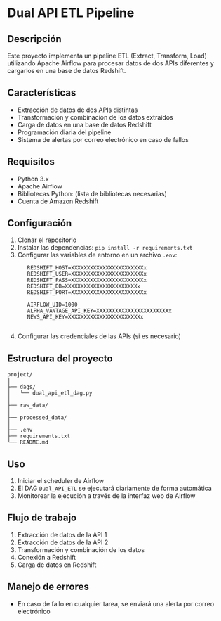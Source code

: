 # Dual API ETL Pipeline

## Descripción
Este proyecto implementa un pipeline ETL (Extract, Transform, Load) utilizando Apache Airflow para procesar datos de dos APIs diferentes y cargarlos en una base de datos Redshift.

## Características
- Extracción de datos de dos APIs distintas
- Transformación y combinación de los datos extraídos
- Carga de datos en una base de datos Redshift
- Programación diaria del pipeline
- Sistema de alertas por correo electrónico en caso de fallos

## Requisitos
- Python 3.x
- Apache Airflow
- Bibliotecas Python: (lista de bibliotecas necesarias)
- Cuenta de Amazon Redshift

## Configuración
1. Clonar el repositorio
2. Instalar las dependencias: `pip install -r requirements.txt`
3. Configurar las variables de entorno en un archivo `.env`:
   ```
      REDSHIFT_HOST=XXXXXXXXXXXXXXXXXXXXXXXx
      REDSHIFT_USER=XXXXXXXXXXXXXXXXXXXXXXXx
      REDSHIFT_PASS=XXXXXXXXXXXXXXXXXXXXXXXx
      REDSHIFT_DB=XXXXXXXXXXXXXXXXXXXXXXXx
      REDSHIFT_PORT=XXXXXXXXXXXXXXXXXXXXXXXx

      AIRFLOW_UID=1000
      ALPHA_VANTAGE_API_KEY=XXXXXXXXXXXXXXXXXXXXXXXx
      NEWS_API_KEY=XXXXXXXXXXXXXXXXXXXXXXXx


   ```
4. Configurar las credenciales de las APIs (si es necesario)

## Estructura del proyecto
```
project/
│
├── dags/
│   └── dual_api_etl_dag.py
│
├── raw_data/
│
├── processed_data/
│
├── .env
├── requirements.txt
└── README.md
```

## Uso
1. Iniciar el scheduler de Airflow
2. El DAG `Dual_API_ETL` se ejecutará diariamente de forma automática
3. Monitorear la ejecución a través de la interfaz web de Airflow

## Flujo de trabajo
1. Extracción de datos de la API 1
2. Extracción de datos de la API 2
3. Transformación y combinación de los datos
4. Conexión a Redshift
5. Carga de datos en Redshift

## Manejo de errores
- En caso de fallo en cualquier tarea, se enviará una alerta por correo electrónico
